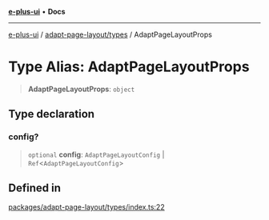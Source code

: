 [**e-plus-ui**](../../../README.md) • **Docs**

***

[e-plus-ui](../../../modules.md) / [adapt-page-layout/types](../README.md) / AdaptPageLayoutProps

# Type Alias: AdaptPageLayoutProps

> **AdaptPageLayoutProps**: `object`

## Type declaration

### config?

> `optional` **config**: `AdaptPageLayoutConfig` \| `Ref`\<`AdaptPageLayoutConfig`\>

## Defined in

[packages/adapt-page-layout/types/index.ts:22](https://github.com/c-eqian/e-plus-ui/blob/583356870441cbe8e3c917dfd7ad56ce5ac6f88a/packages/adapt-page-layout/types/index.ts#L22)
